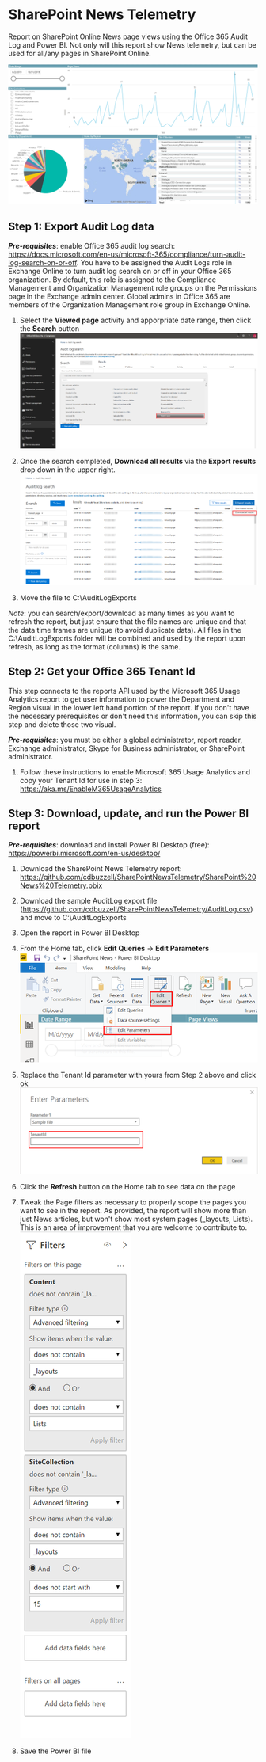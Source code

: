 # SharePoint News Telemetry
Report on SharePoint Online News page views using the Office 365 Audit Log and Power BI. Not only will this report show News telemetry, but can be used for all/any pages in SharePoint Online.

![SharePoint News Telemetry report](Images/Report.png)

## Step 1: Export Audit Log data
***Pre-requisites***: enable Office 365 audit log search: https://docs.microsoft.com/en-us/microsoft-365/compliance/turn-audit-log-search-on-or-off. You have to be assigned the Audit Logs role in Exchange Online to turn audit log search on or off in your Office 365 organization. By default, this role is assigned to the Compliance Management and Organization Management role groups on the Permissions page in the Exchange admin center. Global admins in Office 365 are members of the Organization Management role group in Exchange Online.

1. Select the **Viewed page** activity and apporpriate date range, then click the **Search** button
![Audit Log Search](Images/AuditLogSearch.png)

2. Once the search completed, **Download all results** via the **Export results** drop down in the upper right.
![Audit Log Export](Images/AuditLogExport.png)

3. Move the file to C:\AuditLogExports

*Note*: you can search/export/download as many times as you want to refresh the report, but just ensure that the file names are unique and that the data time frames are unique (to avoid duplicate data). All files in the C:\AuditLogExports folder will be combined and used by the report upon refresh, as long as the format (columns) is the same.

## Step 2: Get your Office 365 Tenant Id
This step connects to the reports API used by the Microsoft 365 Usage Analytics report to get user information to power the Department and Region visual in the lower left hand portion of the report. If you don't have the necessary prerequisites or don't need this information, you can skip this step and delete those two visual.

***Pre-requisites***: you must be either a global administrator, report reader, Exchange administrator, Skype for Business administrator, or SharePoint administrator.

1. Follow these instructions to enable Microsoft 365 Usage Analytics and copy your Tenant Id for use in step 3: https://aka.ms/EnableM365UsageAnalytics

## Step 3: Download, update, and run the Power BI report
***Pre-requisites***: download and install Power BI Desktop (free): https://powerbi.microsoft.com/en-us/desktop/

1. Download the SharePoint News Telemetry report: https://github.com/cdbuzzell/SharePointNewsTelemetry/SharePoint%20News%20Telemetry.pbix

2. Download the sample AuditLog export file (https://github.com/cdbuzzell/SharePointNewsTelemetry/AuditLog.csv) and move to C:\AuditLogExports

3. Open the report in Power BI Desktop

4. From the Home tab, click **Edit Queries** -> **Edit Parameters**
![Edit Parameters](Images/EditParameters.png)

5. Replace the Tenant Id parameter with yours from Step 2 above and click ok
![Tenant Id Parameter](Images/TenantIdParameter.png)

6. Click the **Refresh** button on the Home tab to see data on the page

7. Tweak the Page filters as necessary to properly scope the pages you want to see in the report. As provided, the report will show more than just News articles, but won't show most system pages (_layouts, Lists). This is an area of improvement that you are welcome to contribute to. 
![Page Filters](Images/PageFilters.png)

8. Save the Power BI file